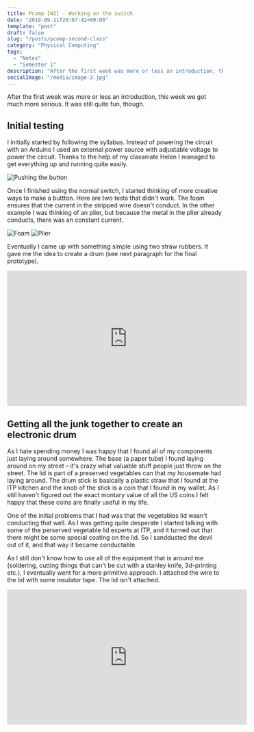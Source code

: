 ```yaml
---
title: Pcomp [W2] - Working on the switch
date: "2019-09-11T20:07:42+00:00"
template: "post"
draft: false
slug: "/posts/pcomp-second-class"
category: "Physical Computing"
tags:
  - "Notes"
  - "Semester 1"
description: "After the first week was more or less an introduction, this week we got much more serious. It was still quite fun, though."
socialImage: "/media/image-3.jpg"
---
```


After the first week was more or less an introduction, this week we got much more serious. It was still quite fun, though.

## Initial testing

I initially started by following the syllabus. Instead of powering the circuit with an Arduino I used an external power source with adjustable voltage to power the circuit.  Thanks to the help of my classmate Helen I managed to get everything up and running quite easily.

![Pushing the button](/media/pcomp/button.gif)

Once I finished using the normal switch, I started thinking of more creative ways to make a buttton. Here are two tests that didn't work. The foam ensures that the current in the stripped wire doesn't conduct. In the other example I was thinking of an plier, but because the metal in the plier already conducts, there was an constant current. 

![Foam](/media/pcomp/notworking1.png)
![Plier](/media/pcomp/notworking2.png)


Eventually I came up with something simple using two straw rubbers. It gave me the idea to create a drum (see next paragraph for the final prototype).

<iframe width="560" height="315" src="https://www.youtube.com/embed/9JM5PmyvSAU" frameborder="0" allow="accelerometer; autoplay; encrypted-media; gyroscope; picture-in-picture" allowfullscreen></iframe>


## Getting all the junk together to create an electronic drum

As I hate spending money I was happy that I found all of my components just laying around somewhere. The base (a paper tube) I found laying around on my street – it's crazy what valuable stuff people just throw on the street. The lid is part of a preserved vegetables can that my housemate had laying around. The drum stick is basically a plastic straw that I found at the ITP kitchen and the knob of the stick is a coin that I found in my wallet. As I still haven't figured out the exact montary value of all the US coins I felt happy that these coins are finally useful in my life.

One of the initial problems that I had was that the vegetables lid wasn't conducting that well. As I was getting quite desperate I started talking with some of the perserved vegetable lid experts at ITP, and it turned out that there might be some special coating on the lid. So I sanddusted the devil out of it, and that way it became conductable.

As I still don't know how to use all of the equipment that is around me (soldering, cutting things that can't be cut with a stanley knife, 3d-printing etc.), I eventually went for a more primitive approach. I attached the wire to the lid with some insulator tape. The lid isn't attached. 

<iframe width="560" height="315" src="https://www.youtube.com/embed/cZhgHfDXJhE" frameborder="0" allow="accelerometer; autoplay; encrypted-media; gyroscope; picture-in-picture" allowfullscreen></iframe>


